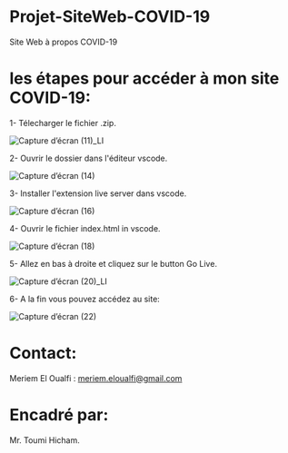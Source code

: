 # Projet-SiteWeb-COVID-19
Site Web à propos COVID-19

# les étapes pour accéder à mon site COVID-19:

1- Télecharger le fichier .zip.

![Capture d’écran (11)_LI](https://user-images.githubusercontent.com/67163533/103821496-869d1c00-506e-11eb-8c4d-06cdc8c3fa4c.jpg)

2- Ouvrir le dossier dans l'éditeur vscode.

![Capture d’écran (14)](https://user-images.githubusercontent.com/67163533/103821801-3b373d80-506f-11eb-8635-a8b73ec662a7.png)

3- Installer l'extension live server dans vscode.

![Capture d’écran (16)](https://user-images.githubusercontent.com/67163533/103822005-9d903e00-506f-11eb-9dcf-0d21a92cd946.png)

4- Ouvrir le fichier index.html in vscode.

![Capture d’écran (18)](https://user-images.githubusercontent.com/67163533/103822183-e34d0680-506f-11eb-824a-e7e1952e502d.png)

5- Allez en bas à droite et cliquez sur le button Go Live.

![Capture d’écran (20)_LI](https://user-images.githubusercontent.com/67163533/103822457-78e89600-5070-11eb-907e-8473e8d7fc44.jpg)

6- A la fin vous pouvez accédez au site:

![Capture d’écran (22)](https://user-images.githubusercontent.com/67163533/103822940-599e3880-5071-11eb-8474-13b33c019778.png)

# Contact:

Meriem El Oualfi : meriem.eloualfi@gmail.com

# Encadré par:

Mr. Toumi Hicham.

